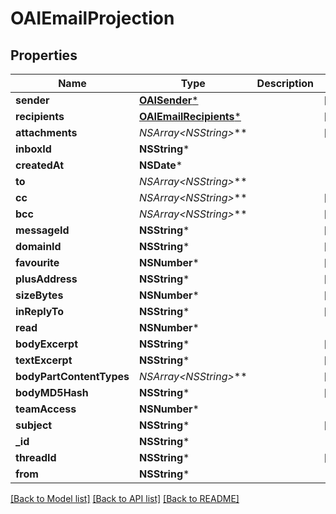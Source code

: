 # OAIEmailProjection

## Properties
Name | Type | Description | Notes
------------ | ------------- | ------------- | -------------
**sender** | [**OAISender***](OAISender) |  | [optional] 
**recipients** | [**OAIEmailRecipients***](OAIEmailRecipients) |  | [optional] 
**attachments** | **NSArray&lt;NSString*&gt;*** |  | [optional] 
**inboxId** | **NSString*** |  | 
**createdAt** | **NSDate*** |  | 
**to** | **NSArray&lt;NSString*&gt;*** |  | 
**cc** | **NSArray&lt;NSString*&gt;*** |  | [optional] 
**bcc** | **NSArray&lt;NSString*&gt;*** |  | [optional] 
**messageId** | **NSString*** |  | [optional] 
**domainId** | **NSString*** |  | [optional] 
**favourite** | **NSNumber*** |  | [optional] 
**plusAddress** | **NSString*** |  | [optional] 
**sizeBytes** | **NSNumber*** |  | [optional] 
**inReplyTo** | **NSString*** |  | [optional] 
**read** | **NSNumber*** |  | 
**bodyExcerpt** | **NSString*** |  | [optional] 
**textExcerpt** | **NSString*** |  | [optional] 
**bodyPartContentTypes** | **NSArray&lt;NSString*&gt;*** |  | [optional] 
**bodyMD5Hash** | **NSString*** |  | [optional] 
**teamAccess** | **NSNumber*** |  | 
**subject** | **NSString*** |  | [optional] 
**_id** | **NSString*** |  | 
**threadId** | **NSString*** |  | [optional] 
**from** | **NSString*** |  | 

[[Back to Model list]](../README#documentation-for-models) [[Back to API list]](../README#documentation-for-api-endpoints) [[Back to README]](../README)



